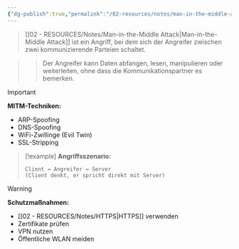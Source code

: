 ```yaml
---
{"dg-publish":true,"permalink":"/02-resources/notes/man-in-the-middle-attack/","tags":["sicherheit/angriffe","netzwerk/bedrohungen","AP2025/neu"],"noteIcon":"","updated":"2025-09-16T23:41:26.000+02:00"}
---
```



>[[02 - RESOURCES/Notes/Man-in-the-Middle Attack\|Man-in-the-Middle Attack]] ist ein Angriff, bei dem sich der Angreifer zwischen zwei kommunizierende Parteien schaltet.

>>Der Angreifer kann Daten abfangen, lesen, manipulieren oder weiterleiten, ohne dass die Kommunikationspartner es bemerken.

>[!important] 
>**MITM-Techniken:**
>- ARP-Spoofing
>- DNS-Spoofing
>- WiFi-Zwillinge (Evil Twin)
>- SSL-Stripping

>[!example] 
>**Angriffsszenario:**
>```
>Client ↔ Angreifer ↔ Server
>(Client denkt, er spricht direkt mit Server)
>```

>[!warning] 
>**Schutzmaßnahmen:**
>- [[02 - RESOURCES/Notes/HTTPS\|HTTPS]] verwenden
>- Zertifikate prüfen
>- VPN nutzen
>- Öffentliche WLAN meiden